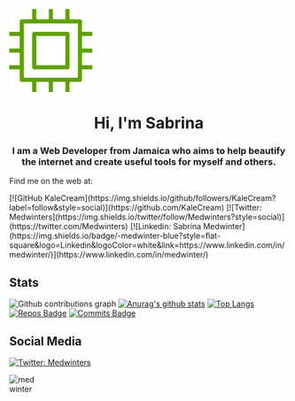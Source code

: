 <img align="center" height="150" width="150" src="https://raw.githubusercontent.com/acervenky/animated-github-badges/master/assets/devbadge.gif">
<h1 align="center">Hi, I'm Sabrina</h1>
<h3 align="center">I am a Web Developer from Jamaica who aims to help beautify the internet and create useful tools for myself and others.</h3>
           
<p>Find me on the web at:</p>
[![GitHub KaleCream](https://img.shields.io/github/followers/KaleCream?label=follow&style=social)](https://github.com/KaleCream)        
[![Twitter: Medwinters](https://img.shields.io/twitter/follow/Medwinters?style=social)](https://twitter.com/Medwinters)
[![Linkedin: Sabrina Medwinter](https://img.shields.io/badge/-medwinter-blue?style=flat-square&logo=Linkedin&logoColor=white&link=https://www.linkedin.com/in/medwinter/)](https://www.linkedin.com/in/medwinter/)     


## Stats
![Github contributions graph](https://raw.githubusercontent.com/kalecream/kalecream/master/profile-summary-card-output/default/0-profile-details.svg)
[![Anurag's github stats](https://github-readme-stats.vercel.app/api?username=kalecream&theme=blue-green)](https://github.com/anuraghazra/github-readme-stats)
[![Top Langs](https://github-readme-stats.vercel.app/api/top-langs/?username=kalecream&layout=compact)](https://github.com/anuraghazra/github-readme-stats)
[![Repos Badge](https://badges.pufler.dev/repos/kalecream)](https://badges.pufler.dev)
[![Commits Badge](https://badges.pufler.dev/commits/monthly/kalecream)](https://badges.pufler.dev)

## Social Media

[![Twitter: Medwinters](https://img.shields.io/twitter/follow/Medwinters?style=social)](https://twitter.com/Medwinters)



<p><a href="https://www.buymeacoffee.com/medwinter"> <img align="left" src="https://cdn.buymeacoffee.com/buttons/v2/default-yellow.png" height="50" width="50" alt="medwinter" /></a></p>
